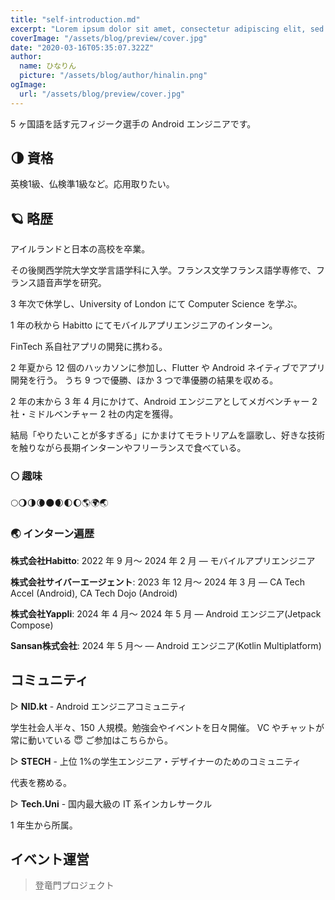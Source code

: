 ```yaml
---
title: "self-introduction.md"
excerpt: "Lorem ipsum dolor sit amet, consectetur adipiscing elit, sed do eiusmod tempor incididunt ut labore et dolore magna aliqua. Praesent elementum facilisis leo vel fringilla est ullamcorper eget. At imperdiet dui accumsan sit amet nulla facilities morbi tempus."
coverImage: "/assets/blog/preview/cover.jpg"
date: "2020-03-16T05:35:07.322Z"
author:
  name: ひなりん
  picture: "/assets/blog/author/hinalin.png"
ogImage:
  url: "/assets/blog/preview/cover.jpg"
---
```


5 ヶ国語を話す元フィジーク選手の Android エンジニアです。

## 🌗 資格
英検1級、仏検準1級など。応用取りたい。

## 🪐 略歴

アイルランドと日本の高校を卒業。

その後関西学院大学文学言語学科に入学。フランス文学フランス語学専修で、フランス語音声学を研究。

3 年次で休学し、University of London にて Computer Science を学ぶ。

1 年の秋から Habitto にてモバイルアプリエンジニアのインターン。

FinTech 系自社アプリの開発に携わる。

2 年夏から 12 個のハッカソンに参加し、Flutter や Android ネイティブでアプリ開発を行う。
うち 9 つで優勝、ほか 3 つで準優勝の結果を収める。

2 年の末から 3 年 4 月にかけて、Android エンジニアとしてメガベンチャー 2 社・ミドルベンチャー 2 社の内定を獲得。

結局「やりたいことが多すぎる」にかまけてモラトリアムを謳歌し、好きな技術を触りながら長期インターンやフリーランスで食べている。

### 🌕 趣味

🌕🌖🌗🌘🌑🌒🌓🌔🌎🌍🌏

### 🌏 インターン遍歴

**株式会社Habitto**: 2022 年 9 月～ 2024 年 2 月 — モバイルアプリエンジニア

**株式会社サイバーエージェント**: 2023 年 12 月～ 2024 年 3 月 — CA Tech Accel (Android), CA Tech Dojo (Android)

**株式会社Yappli**: 2024 年 4 月～ 2024 年 5 月 — Android エンジニア(Jetpack Compose)


**Sansan株式会社**: 2024 年 5 月～ — Android エンジニア(Kotlin Multiplatform)

## コミュニティ

▷ **NID.kt** - Android エンジニアコミュニティ

学生社会人半々、150 人規模。勉強会やイベントを日々開催。
VC やチャットが常に動いている 😇
ご参加はこちらから。

▷ **STECH** - 上位 1%の学生エンジニア・デザイナーのためのコミュニティ

代表を務める。

▷ **Tech.Uni** - 国内最大級の IT 系インカレサークル

1 年生から所属。

## イベント運営

> 登竜門プロジェクト
